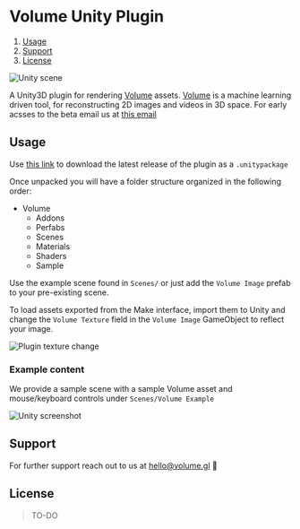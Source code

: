 # Volume Unity Plugin

1. [Usage](#usage)
1. [Support](#support)
1. [License](#license)

![Unity scene](https://github.com/Volume-GL/Volume-Unity-Plugin/blob/master/Docs/scene.gif)

A Unity3D plugin for rendering [Volume](https://volume.gl) assets. [Volume](https://volume.gl) is a machine learning driven tool, for reconstructing 2D images and videos in 3D space. For early acsses to the beta email us at [this email](hello@volume.gl)

## Usage

Use [this link](https://github.com/Volume-GL/Volume-Unity-Plugin/releases) to download the latest release of the plugin as a ```.unitypackage```

Once unpacked you will have a folder structure organized in the following order:
- Volume
  - Addons
  - Perfabs
  - Scenes
  - Materials
  - Shaders
  - Sample

Use the example scene found in ```Scenes/``` or just add the ```Volume Image``` prefab to your pre-existing scene.

To load assets exported from the Make interface, import them to Unity and change the ```Volume Texture``` field in the ```Volume Image``` GameObject to reflect your image.

![Plugin texture change](https://github.com/Volume-GL/Volume-Unity-Plugin/blob/master/Docs/plugin.png)

### Example content
We provide a sample scene with a sample Volume asset and mouse/keyboard controls under ```Scenes/Volume Example```

![Unity screenshot](https://github.com/Volume-GL/Volume-Unity-Plugin/blob/master/Docs/unity.png)

## Support
For further support reach out to us at [hello@volume.gl](hello@volume.gl) 👋 

## License
> TO-DO
